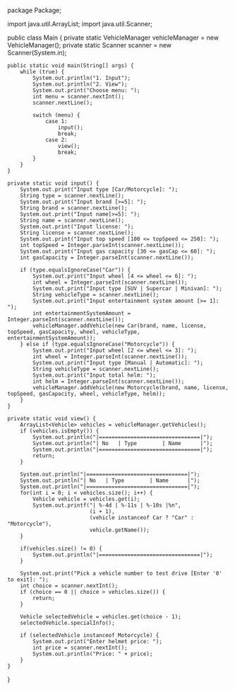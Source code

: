 package Package;

import java.util.ArrayList;
import java.util.Scanner;

public class Main {
    private static VehicleManager vehicleManager = new VehicleManager();
    private static Scanner scanner = new Scanner(System.in);

    public static void main(String[] args) {
        while (true) {
            System.out.println("1. Input");
            System.out.println("2. View");
            System.out.print("Choose menu: ");
            int menu = scanner.nextInt();
            scanner.nextLine(); 

            switch (menu) {
                case 1:
                    input();
                    break;
                case 2:
                    view();
                    break;
            }
        }
    }

    private static void input() {
    	System.out.print("Input type [Car/Motorcycle]: ");
    	String type = scanner.nextLine();
    	System.out.print("Input brand [>=5]: ");
        String brand = scanner.nextLine();
        System.out.print("Input name[>=5]: ");
        String name = scanner.nextLine();
        System.out.print("Input license: ");
        String license = scanner.nextLine();
        System.out.print("Input top speed [100 <= topSpeed <= 250]: ");
        int topSpeed = Integer.parseInt(scanner.nextLine());
        System.out.print("Input gas capacity [30 <= gasCap <= 60]: ");
        int gasCapacity = Integer.parseInt(scanner.nextLine());

        if (type.equalsIgnoreCase("Car")) {
        	System.out.print("Input wheel [4 <= wheel <= 6]: ");
            int wheel = Integer.parseInt(scanner.nextLine());
            System.out.print("Input type [SUV | Supercar | Minivan]: ");
            String vehicleType = scanner.nextLine();
            System.out.print("Input entertainment system amount [>= 1]: ");
            int entertainmentSystemAmount = Integer.parseInt(scanner.nextLine());
            vehicleManager.addVehicle(new Car(brand, name, license, topSpeed, gasCapacity, wheel, vehicleType, entertainmentSystemAmount));
        } else if (type.equalsIgnoreCase("Motorcycle")) {
        	System.out.print("Input wheel [2 <= wheel <= 3]: ");
            int wheel = Integer.parseInt(scanner.nextLine());
            System.out.print("Input type [Manual | Automatic]: ");
            String vehicleType = scanner.nextLine();
            System.out.print("Input total helm: ");
            int helm = Integer.parseInt(scanner.nextLine());
            vehicleManager.addVehicle(new Motorcycle(brand, name, license, topSpeed, gasCapacity, wheel, vehicleType, helm));
        }
    }

    private static void view() {
        ArrayList<Vehicle> vehicles = vehicleManager.getVehicles();
        if (vehicles.isEmpty()) {
        	System.out.println("|================================|");
            System.out.println("| No   | Type        | Name      |");
            System.out.println("|================================|");
            return;
        }

        System.out.println("|================================|");
        System.out.println("| No   | Type        | Name      |");
        System.out.println("|================================|");
        for(int i = 0; i < vehicles.size(); i++) {
            Vehicle vehicle = vehicles.get(i);
            System.out.printf("| %-4d | %-11s | %-10s |%n", 
                              (i + 1), 
                              (vehicle instanceof Car ? "Car" : "Motorcycle"), 
                              vehicle.getName());
        }
		
		if(vehicles.size() != 0) {
			System.out.println("|================================|");
		}

        System.out.print("Pick a vehicle number to test drive [Enter '0' to exit]: ");
        int choice = scanner.nextInt();
        if (choice == 0 || choice > vehicles.size()) {
            return;
        }

        Vehicle selectedVehicle = vehicles.get(choice - 1);
        selectedVehicle.specialInfo();

        if (selectedVehicle instanceof Motorcycle) {
            System.out.print("Enter helmet price: ");
            int price = scanner.nextInt();
            System.out.println("Price: " + price);
        }
    }
}

